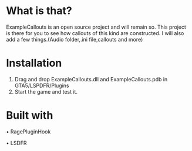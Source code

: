 # What is that?
ExampleCallouts is an open source project and will remain so.
This project is there for you to see how callouts of this kind are constructed.
I will also add a few things.(Audio folder,.ini file,callouts and more)

# Installation

1. Drag and drop ExampleCallouts.dll and ExampleCallouts.pdb in GTA5/LSPDFR/Plugins
2. Start the game and test it.

# Built with

• RagePluginHook

• LSDFR
